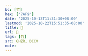 ```yaml
---
bc: [竹]
hex: ['7AF9']
date: '2025-10-13T11:31:30+08:00'
lastmod: '2025-10-22T15:51:35+08:00'
title: 󰩭
url: 󰩭
tags: [竹]
src: GHZR, DCCV
note:
---
```

